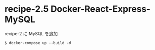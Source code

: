 # recipe-2.5 Docker-React-Express-MySQL

recipe-2 に MySQL を追加

```
$ docker-compose up --build -d
```
